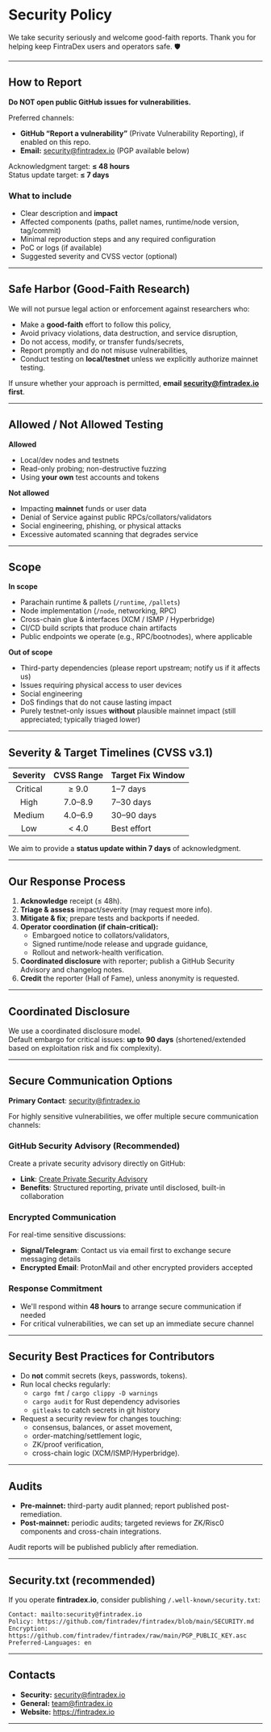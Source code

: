 # Security Policy

We take security seriously and welcome good-faith reports. Thank you for helping keep FintraDex users and operators safe. 🛡️

---

## How to Report

**Do NOT open public GitHub issues for vulnerabilities.**

Preferred channels:
- **GitHub “Report a vulnerability”** (Private Vulnerability Reporting), if enabled on this repo.
- **Email:** security@fintradex.io  (PGP available below)

Acknowledgment target: **≤ 48 hours**  
Status update target: **≤ 7 days**

### What to include
- Clear description and **impact**
- Affected components (paths, pallet names, runtime/node version, tag/commit)
- Minimal reproduction steps and any required configuration
- PoC or logs (if available)
- Suggested severity and CVSS vector (optional)

---

## Safe Harbor (Good-Faith Research)

We will not pursue legal action or enforcement against researchers who:

- Make a **good-faith** effort to follow this policy,
- Avoid privacy violations, data destruction, and service disruption,
- Do not access, modify, or transfer funds/secrets,
- Report promptly and do not misuse vulnerabilities,
- Conduct testing on **local/testnet** unless we explicitly authorize mainnet testing.

If unsure whether your approach is permitted, **email security@fintradex.io first**.

---

## Allowed / Not Allowed Testing

**Allowed**
- Local/dev nodes and testnets
- Read-only probing; non-destructive fuzzing
- Using **your own** test accounts and tokens

**Not allowed**
- Impacting **mainnet** funds or user data
- Denial of Service against public RPCs/collators/validators
- Social engineering, phishing, or physical attacks
- Excessive automated scanning that degrades service

---

## Scope

**In scope**
- Parachain runtime & pallets (`/runtime`, `/pallets`)
- Node implementation (`/node`, networking, RPC)
- Cross-chain glue & interfaces (XCM / ISMP / Hyperbridge)
- CI/CD build scripts that produce chain artifacts
- Public endpoints we operate (e.g., RPC/bootnodes), where applicable

**Out of scope**
- Third-party dependencies (please report upstream; notify us if it affects us)
- Issues requiring physical access to user devices
- Social engineering
- DoS findings that do not cause lasting impact
- Purely testnet-only issues **without** plausible mainnet impact (still appreciated; typically triaged lower)

---

## Severity & Target Timelines (CVSS v3.1)

| Severity | CVSS Range | Target Fix Window |
|:-------:|:----------:|:------------------|
| Critical | ≥ 9.0 | 1–7 days |
| High     | 7.0–8.9  | 7–30 days |
| Medium   | 4.0–6.9  | 30–90 days |
| Low      | < 4.0    | Best effort |

We aim to provide a **status update within 7 days** of acknowledgment.

---

## Our Response Process

1. **Acknowledge** receipt (≤ 48h).  
2. **Triage & assess** impact/severity (may request more info).  
3. **Mitigate & fix**; prepare tests and backports if needed.  
4. **Operator coordination (if chain-critical):**  
   - Embargoed notice to collators/validators,  
   - Signed runtime/node release and upgrade guidance,  
   - Rollout and network-health verification.  
5. **Coordinated disclosure** with reporter; publish a GitHub Security Advisory and changelog notes.  
6. **Credit** the reporter (Hall of Fame), unless anonymity is requested.

---

## Coordinated Disclosure

We use a coordinated disclosure model.  
Default embargo for critical issues: **up to 90 days** (shortened/extended based on exploitation risk and fix complexity).

---

## Secure Communication Options

**Primary Contact**: security@fintradex.io

For highly sensitive vulnerabilities, we offer multiple secure communication channels:

### GitHub Security Advisory (Recommended)
Create a private security advisory directly on GitHub:
- **Link**: [Create Private Security Advisory](https://github.com/fintradev/fintradex/security/advisories/new)
- **Benefits**: Structured reporting, private until disclosed, built-in collaboration

### Encrypted Communication
For real-time sensitive discussions:
- **Signal/Telegram**: Contact us via email first to exchange secure messaging details
- **Encrypted Email**: ProtonMail and other encrypted providers accepted

### Response Commitment
- We'll respond within **48 hours** to arrange secure communication if needed
- For critical vulnerabilities, we can set up an immediate secure channel

---

## Security Best Practices for Contributors

- Do **not** commit secrets (keys, passwords, tokens).  
- Run local checks regularly:
  - `cargo fmt` / `cargo clippy -D warnings`
  - `cargo audit` for Rust dependency advisories
  - `gitleaks` to catch secrets in git history
- Request a security review for changes touching:
  - consensus, balances, or asset movement,
  - order-matching/settlement logic,
  - ZK/proof verification,
  - cross-chain logic (XCM/ISMP/Hyperbridge).

---

## Audits

- **Pre-mainnet:** third-party audit planned; report published post-remediation.  
- **Post-mainnet:** periodic audits; targeted reviews for ZK/Risc0 components and cross-chain integrations.

Audit reports will be published publicly after remediation.

---

## Security.txt (recommended)

If you operate **fintradex.io**, consider publishing `/.well-known/security.txt`:

    Contact: mailto:security@fintradex.io
    Policy: https://github.com/fintradev/fintradex/blob/main/SECURITY.md
    Encryption: https://github.com/fintradev/fintradex/raw/main/PGP_PUBLIC_KEY.asc
    Preferred-Languages: en

---

## Contacts

- **Security:** security@fintradex.io  
- **General:** team@fintradex.io  
- **Website:** https://fintradex.io

---